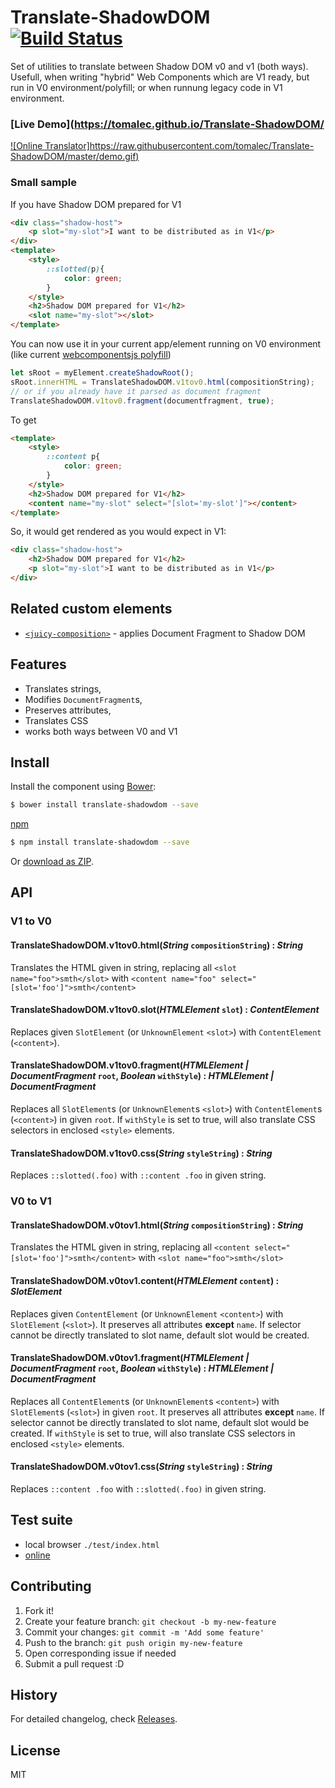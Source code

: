 # Translate-ShadowDOM [![Build Status](https://travis-ci.org/tomalec/Translate-ShadowDOM.svg?branch=master)](https://travis-ci.org/tomalec/Translate-ShadowDOM)

Set of utilities to translate between Shadow DOM v0 and v1 (both ways).
Usefull, when writing "hybrid" Web Components which are V1 ready, but run in V0 environment/polyfill;
or when runnung legacy code in V1 environment.

### [Live Demo](https://tomalec.github.io/Translate-ShadowDOM/
[![Online Translator]https://raw.githubusercontent.com/tomalec/Translate-ShadowDOM/master/demo.gif)](https://tomalec.github.io/Translate-ShadowDOM/)

### Small sample

If you have Shadow DOM prepared for V1
```html
<div class="shadow-host">
    <p slot="my-slot">I want to be distributed as in V1</p>
</div>
<template>
    <style>
        ::slotted(p){
            color: green;
        }
    </style>
    <h2>Shadow DOM prepared for V1</h2>
    <slot name="my-slot"></slot>
</template>
```
You can now use it in your current app/element running on V0 environment (like current [webcomponentsjs polyfill](https://github.com/webcomponents/webcomponentsjs))
```javascript
let sRoot = myElement.createShadowRoot();
sRoot.innerHTML = TranslateShadowDOM.v1tov0.html(compositionString);
// or if you already have it parsed as document fragment
TranslateShadowDOM.v1tov0.fragment(documentfragment, true);
```
To get
```html
<template>
    <style>
        ::content p{
            color: green;
        }
    </style>
    <h2>Shadow DOM prepared for V1</h2>
    <content name="my-slot" select="[slot='my-slot']"></content>
</template>
```
So, it would get rendered as you would expect in V1:
```html
<div class="shadow-host">
    <h2>Shadow DOM prepared for V1</h2>
    <p slot="my-slot">I want to be distributed as in V1</p>
</div>
```


## Related custom elements

 - [`<juicy-composition>`](https://github.com/Juicy/juicy-composition) - applies Document Fragment to Shadow DOM

## Features

 - Translates strings,
 - Modifies `DocumentFragment`s,
 - Preserves attributes,
 - Translates CSS
 - works both ways between V0 and V1

## Install


Install the component using [Bower](http://bower.io/):

```sh
$ bower install translate-shadowdom --save
```
[npm](https://www.npmjs.com/)
```sh
$ npm install translate-shadowdom --save
```

Or [download as ZIP](https://github.com/Starcounter/translate-shadowdom/archive/master.zip).


## API

### V1 to V0

#### TranslateShadowDOM.v1tov0.html(_String_ `compositionString`) : _String_

Translates the HTML given in string, replacing all `<slot name="foo">smth</slot>` with `<content name="foo" select="[slot='foo']">smth</content>`

#### TranslateShadowDOM.v1tov0.slot(_HTMLElement_ `slot`) : _ContentElement_

Replaces given `SlotElement` (or `UnknownElement` `<slot>`) with `ContentElement` (`<content>`).

#### TranslateShadowDOM.v1tov0.fragment(_HTMLElement | DocumentFragment_ `root`, _Boolean_ `withStyle`) : _HTMLElement | DocumentFragment_

Replaces all `SlotElement`s (or `UnknownElement`s `<slot>`) with `ContentElement`s (`<content>`) in given `root`.
If `withStyle` is set to true, will also translate CSS selectors in enclosed `<style>` elements.

#### TranslateShadowDOM.v1tov0.css(_String_ `styleString`) : _String_

Replaces `::slotted(.foo)` with `::content .foo` in given string.

### V0 to V1

#### TranslateShadowDOM.v0tov1.html(_String_ `compositionString`) : _String_

Translates the HTML given in string, replacing all `<content select="[slot='foo']">smth</content>` with `<slot name="foo">smth</slot>`

#### TranslateShadowDOM.v0tov1.content(_HTMLElement_ `content`) : _SlotElement_

Replaces given `ContentElement` (or `UnknownElement` `<content>`) with `SlotElement` (`<slot>`).
It preserves all attributes **except** `name`.
If selector cannot be directly translated to slot name, default slot would be created.

#### TranslateShadowDOM.v0tov1.fragment(_HTMLElement | DocumentFragment_ `root`, _Boolean_ `withStyle`) : _HTMLElement | DocumentFragment_

Replaces all `ContentElement`s (or `UnknownElement`s `<content>`) with `SlotElement`s (`<slot>`) in given `root`.
It preserves all attributes **except** `name`.
If selector cannot be directly translated to slot name, default slot would be created.
If `withStyle` is set to true, will also translate CSS selectors in enclosed `<style>` elements.

#### TranslateShadowDOM.v0tov1.css(_String_ `styleString`) : _String_

Replaces `::content .foo` with `::slotted(.foo)` in given string.

## Test suite

 - local browser `./test/index.html`
 - [online](http://tomalec.github.io/translate-shadowdom/test)

## Contributing

 1. Fork it!
 2. Create your feature branch: `git checkout -b my-new-feature`
 3. Commit your changes: `git commit -m 'Add some feature'`
 4. Push to the branch: `git push origin my-new-feature`
 5. Open corresponding issue if needed
 6. Submit a pull request :D

## History

For detailed changelog, check [Releases](https://github.com/tomalec/translate-shadowdom/releases).

## License

MIT
